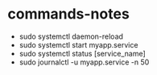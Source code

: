 # commands-notes
- sudo systemctl daemon-reload
- sudo systemctl start myapp.service
- sudo systemctl status [service_name]
- sudo journalctl -u myapp.service -n 50
